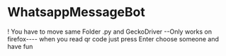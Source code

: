 # WhatsappMessageBot
! You have to move same Folder .py and GeckoDriver
--Only works on firefox----
when you read qr code just press Enter
choose someone and have fun
